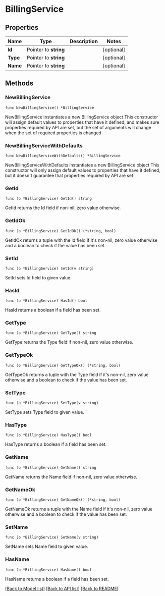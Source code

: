 # BillingService

## Properties

Name | Type | Description | Notes
------------ | ------------- | ------------- | -------------
**Id** | Pointer to **string** |  | [optional] 
**Type** | Pointer to **string** |  | [optional] 
**Name** | Pointer to **string** |  | [optional] 

## Methods

### NewBillingService

`func NewBillingService() *BillingService`

NewBillingService instantiates a new BillingService object
This constructor will assign default values to properties that have it defined,
and makes sure properties required by API are set, but the set of arguments
will change when the set of required properties is changed

### NewBillingServiceWithDefaults

`func NewBillingServiceWithDefaults() *BillingService`

NewBillingServiceWithDefaults instantiates a new BillingService object
This constructor will only assign default values to properties that have it defined,
but it doesn't guarantee that properties required by API are set

### GetId

`func (o *BillingService) GetId() string`

GetId returns the Id field if non-nil, zero value otherwise.

### GetIdOk

`func (o *BillingService) GetIdOk() (*string, bool)`

GetIdOk returns a tuple with the Id field if it's non-nil, zero value otherwise
and a boolean to check if the value has been set.

### SetId

`func (o *BillingService) SetId(v string)`

SetId sets Id field to given value.

### HasId

`func (o *BillingService) HasId() bool`

HasId returns a boolean if a field has been set.

### GetType

`func (o *BillingService) GetType() string`

GetType returns the Type field if non-nil, zero value otherwise.

### GetTypeOk

`func (o *BillingService) GetTypeOk() (*string, bool)`

GetTypeOk returns a tuple with the Type field if it's non-nil, zero value otherwise
and a boolean to check if the value has been set.

### SetType

`func (o *BillingService) SetType(v string)`

SetType sets Type field to given value.

### HasType

`func (o *BillingService) HasType() bool`

HasType returns a boolean if a field has been set.

### GetName

`func (o *BillingService) GetName() string`

GetName returns the Name field if non-nil, zero value otherwise.

### GetNameOk

`func (o *BillingService) GetNameOk() (*string, bool)`

GetNameOk returns a tuple with the Name field if it's non-nil, zero value otherwise
and a boolean to check if the value has been set.

### SetName

`func (o *BillingService) SetName(v string)`

SetName sets Name field to given value.

### HasName

`func (o *BillingService) HasName() bool`

HasName returns a boolean if a field has been set.


[[Back to Model list]](../README.md#documentation-for-models) [[Back to API list]](../README.md#documentation-for-api-endpoints) [[Back to README]](../README.md)


